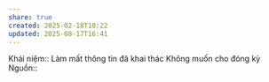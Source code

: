 ```yaml
---
share: true
created: 2025-02-18T10:22
updated: 2025-08-17T16:41
---
```

Khái niệm:: 
Làm mất thông tin đã khai thác
Không muốn cho đóng kỳ
Nguồn:: 
